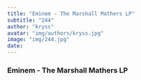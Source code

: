 ```yaml
---
title: "Eminem - The Marshall Mathers LP"
subtitle: "244"
author: "kryss"
avatar: "img/authors/kryss.jpg"
image: "img/244.jpg"
date:
---
```


### Eminem - The Marshall Mathers LP
